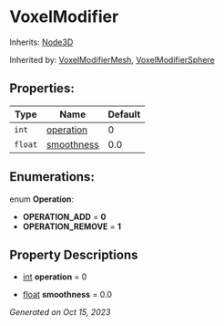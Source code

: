 # VoxelModifier

Inherits: [Node3D](https://docs.godotengine.org/en/stable/classes/class_node3d.html)

Inherited by: [VoxelModifierMesh](VoxelModifierMesh.md), [VoxelModifierSphere](VoxelModifierSphere.md)



## Properties: 


Type     | Name                         | Default 
-------- | ---------------------------- | --------
`int`    | [operation](#i_operation)    | 0       
`float`  | [smoothness](#i_smoothness)  | 0.0     
<p></p>

## Enumerations: 

enum **Operation**: 

- **OPERATION_ADD** = **0**
- **OPERATION_REMOVE** = **1**


## Property Descriptions

- [int](https://docs.godotengine.org/en/stable/classes/class_int.html)<span id="i_operation"></span> **operation** = 0


- [float](https://docs.godotengine.org/en/stable/classes/class_float.html)<span id="i_smoothness"></span> **smoothness** = 0.0


_Generated on Oct 15, 2023_
